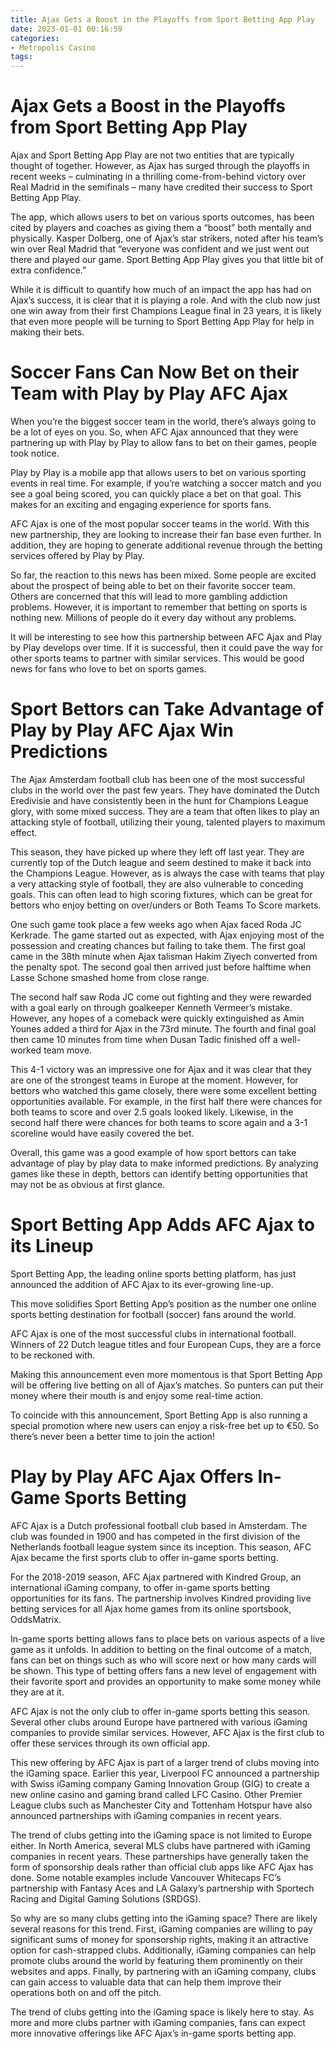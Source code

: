 ```yaml
---
title: Ajax Gets a Boost in the Playoffs from Sport Betting App Play
date: 2023-01-01 00:16:59
categories:
- Metropolis Casino
tags:
---
```



#  Ajax Gets a Boost in the Playoffs from Sport Betting App Play

Ajax and Sport Betting App Play are not two entities that are typically thought of together. However, as Ajax has surged through the playoffs in recent weeks – culminating in a thrilling come-from-behind victory over Real Madrid in the semifinals – many have credited their success to Sport Betting App Play.

The app, which allows users to bet on various sports outcomes, has been cited by players and coaches as giving them a “boost” both mentally and physically. Kasper Dolberg, one of Ajax’s star strikers, noted after his team’s win over Real Madrid that “everyone was confident and we just went out there and played our game. Sport Betting App Play gives you that little bit of extra confidence.”

While it is difficult to quantify how much of an impact the app has had on Ajax’s success, it is clear that it is playing a role. And with the club now just one win away from their first Champions League final in 23 years, it is likely that even more people will be turning to Sport Betting App Play for help in making their bets.

#  Soccer Fans Can Now Bet on their Team with Play by Play AFC Ajax

When you’re the biggest soccer team in the world, there’s always going to be a lot of eyes on you. So, when AFC Ajax announced that they were partnering up with Play by Play to allow fans to bet on their games, people took notice.

Play by Play is a mobile app that allows users to bet on various sporting events in real time. For example, if you’re watching a soccer match and you see a goal being scored, you can quickly place a bet on that goal. This makes for an exciting and engaging experience for sports fans.

AFC Ajax is one of the most popular soccer teams in the world. With this new partnership, they are looking to increase their fan base even further. In addition, they are hoping to generate additional revenue through the betting services offered by Play by Play.

So far, the reaction to this news has been mixed. Some people are excited about the prospect of being able to bet on their favorite soccer team. Others are concerned that this will lead to more gambling addiction problems. However, it is important to remember that betting on sports is nothing new. Millions of people do it every day without any problems.

It will be interesting to see how this partnership between AFC Ajax and Play by Play develops over time. If it is successful, then it could pave the way for other sports teams to partner with similar services. This would be good news for fans who love to bet on sports games.

#  Sport Bettors can Take Advantage of Play by Play AFC Ajax Win Predictions

The Ajax Amsterdam football club has been one of the most successful clubs in the world over the past few years. They have dominated the Dutch Eredivisie and have consistently been in the hunt for Champions League glory, with some mixed success. They are a team that often likes to play an attacking style of football, utilizing their young, talented players to maximum effect.

This season, they have picked up where they left off last year. They are currently top of the Dutch league and seem destined to make it back into the Champions League. However, as is always the case with teams that play a very attacking style of football, they are also vulnerable to conceding goals. This can often lead to high scoring fixtures, which can be great for bettors who enjoy betting on over/unders or Both Teams To Score markets.

One such game took place a few weeks ago when Ajax faced Roda JC Kerkrade. The game started out as expected, with Ajax enjoying most of the possession and creating chances but failing to take them. The first goal came in the 38th minute when Ajax talisman Hakim Ziyech converted from the penalty spot. The second goal then arrived just before halftime when Lasse Schone smashed home from close range.

The second half saw Roda JC come out fighting and they were rewarded with a goal early on through goalkeeper Kenneth Vermeer’s mistake. However, any hopes of a comeback were quickly extinguished as Amin Younes added a third for Ajax in the 73rd minute. The fourth and final goal then came 10 minutes from time when Dusan Tadic finished off a well-worked team move.

This 4-1 victory was an impressive one for Ajax and it was clear that they are one of the strongest teams in Europe at the moment. However, for bettors who watched this game closely, there were some excellent betting opportunities available. For example, in the first half there were chances for both teams to score and over 2.5 goals looked likely. Likewise, in the second half there were chances for both teams to score again and a 3-1 scoreline would have easily covered the bet.

Overall, this game was a good example of how sport bettors can take advantage of play by play data to make informed predictions. By analyzing games like these in depth, bettors can identify betting opportunities that may not be as obvious at first glance.

#  Sport Betting App Adds AFC Ajax to its Lineup

Sport Betting App, the leading online sports betting platform, has just announced the addition of AFC Ajax to its ever-growing line-up.

This move solidifies Sport Betting App’s position as the number one online sports betting destination for football (soccer) fans around the world.

AFC Ajax is one of the most successful clubs in international football. Winners of 22 Dutch league titles and four European Cups, they are a force to be reckoned with.

Making this announcement even more momentous is that Sport Betting App will be offering live betting on all of Ajax’s matches. So punters can put their money where their mouth is and enjoy some real-time action.

To coincide with this announcement, Sport Betting App is also running a special promotion where new users can enjoy a risk-free bet up to €50. So there’s never been a better time to join the action!

#  Play by Play AFC Ajax Offers In-Game Sports Betting

AFC Ajax is a Dutch professional football club based in Amsterdam. The club was founded in 1900 and has competed in the first division of the Netherlands football league system since its inception. This season, AFC Ajax became the first sports club to offer in-game sports betting.

For the 2018-2019 season, AFC Ajax partnered with Kindred Group, an international iGaming company, to offer in-game sports betting opportunities for its fans. The partnership involves Kindred providing live betting services for all Ajax home games from its online sportsbook, OddsMatrix.

In-game sports betting allows fans to place bets on various aspects of a live game as it unfolds. In addition to betting on the final outcome of a match, fans can bet on things such as who will score next or how many cards will be shown. This type of betting offers fans a new level of engagement with their favorite sport and provides an opportunity to make some money while they are at it.

AFC Ajax is not the only club to offer in-game sports betting this season. Several other clubs around Europe have partnered with various iGaming companies to provide similar services. However, AFC Ajax is the first club to offer these services through its own official app.

This new offering by AFC Ajax is part of a larger trend of clubs moving into the iGaming space. Earlier this year, Liverpool FC announced a partnership with Swiss iGaming company Gaming Innovation Group (GIG) to create a new online casino and gaming brand called LFC Casino. Other Premier League clubs such as Manchester City and Tottenham Hotspur have also announced partnerships with iGaming companies in recent years.

The trend of clubs getting into the iGaming space is not limited to Europe either. In North America, several MLS clubs have partnered with iGaming companies in recent years. These partnerships have generally taken the form of sponsorship deals rather than official club apps like AFC Ajax has done. Some notable examples include Vancouver Whitecaps FC’s partnership with Fantasy Aces and LA Galaxy’s partnership with Sportech Racing and Digital Gaming Solutions (SRDGS).

So why are so many clubs getting into the iGaming space? There are likely several reasons for this trend. First, iGaming companies are willing to pay significant sums of money for sponsorship rights, making it an attractive option for cash-strapped clubs. Additionally, iGaming companies can help promote clubs around the world by featuring them prominently on their websites and apps. Finally, by partnering with an iGaming company, clubs can gain access to valuable data that can help them improve their operations both on and off the pitch.

The trend of clubs getting into the iGaming space is likely here to stay. As more and more clubs partner with iGaming companies, fans can expect more innovative offerings like AFC Ajax’s in-game sports betting app.